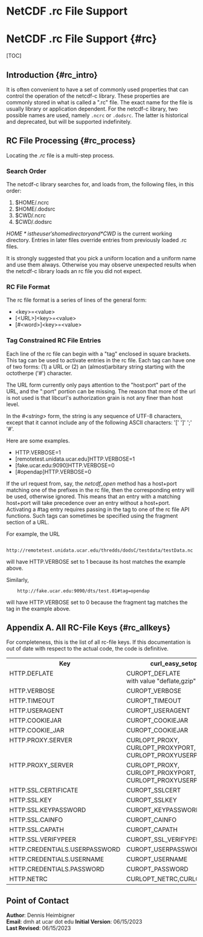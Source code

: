 NetCDF .rc File Support
======================================

<!-- double header is needed to workaround doxygen bug -->

NetCDF .rc File Support {#rc}
====================================

[TOC]

## Introduction {#rc_intro}

It is often convenient to have a set of commonly used properties
that can control the operation of the netcdf-c library.
These properties are commonly stored in what is called a ".rc" file.
The exact name for the file is usually library or application dependent.
For the netcdf-c library, two possible names are used, namely
`.ncrc` or `.dodsrc`.
The latter is historical and deprecated, but will be supported indefinitely.

## RC File Processing {#rc_process}
Locating the _.rc_ file is a multi-step process.

### Search Order

The netcdf-c library searches for, and loads from, the following files,
in this order:
1. $HOME/.ncrc
2. $HOME/.dodsrc
3. $CWD/.ncrc
4. $CWD/.dodsrc

*$HOME* is the user's home directory and *$CWD* is the current working directory. Entries in later files override entries from previously loaded .rc files.

It is strongly suggested that you pick a uniform location and a uniform name
and use them always. Otherwise you may observe unexpected results
when the netcdf-c library loads an rc file you did not expect.

### RC File Format

The rc file format is a series of lines of the general form:
* \<key\>=\<value\>
* [\<URL\>]\<key\>=\<value\>
* [#\<word\>]\<key\>=\<value\>

### Tag Constrained RC File Entries

Each line of the rc file can begin with a "tag" enclosed in
square brackets.  This tag can be used to activate entries in
the rc file.  Each tag can have one of two forms: (1) a URL or
(2) an (almost)arbitary string starting with the octotherpe
('#') character.

The URL form currently only pays attention to the "host:port"
part of the URL, and the ":port" portion can be missing.  The
reason that more of the url is not used is that libcurl's
authorization grain is not any finer than host level.

In the *#\<string\>* form, the string is any sequence of UTF-8
characters, except that it cannot include any of the following
ASCII characters: '[' ']' ';' '#'.

Here are some examples.
* HTTP.VERBOSE=1
* [remotetest.unidata.ucar.edu]HTTP.VERBOSE=1
* [fake.ucar.edu:9090]HTTP.VERBOSE=0
* [#opendap]HTTP.VERBOSE=0

If the url request from, say, the _netcdf_open_ method
has a host+port matching one of the prefixes in the rc file, then
the corresponding entry will be used, otherwise ignored.
This means that an entry with a matching host+port will take
precedence over an entry without a host+port.
Activating a \#tag entry requires passing in the tag to one of the
rc file API functions. Such tags can sometimes be specified
using the fragment section of a URL.

For example, the URL
````
    http://remotetest.unidata.ucar.edu/thredds/dodsC/testdata/testData.nc
````
will have HTTP.VERBOSE set to 1 because its host matches the example above.

Similarly,
````
    http://fake.ucar.edu:9090/dts/test.01#tag=opendap
````
will have HTTP.VERBOSE set to 0 because the fragment tag matches the tag
in the example above.

## Appendix A. All RC-File Keys {#rc_allkeys}

For completeness, this is the list of all rc-file keys.  If this
documentation is out of date with respect to the actual code,
the code is definitive.

<table>
<tr><th>Key</th><th>curl_easy_setopt Option</th>
<tr valign="top"><td>HTTP.DEFLATE</td><td>CUROPT_DEFLATE<br>with value "deflate,gzip"</td>
<tr><td>HTTP.VERBOSE</td><td>CUROPT_VERBOSE</td>
<tr><td>HTTP.TIMEOUT</td><td>CUROPT_TIMEOUT</td>
<tr><td>HTTP.USERAGENT</td><td>CUROPT_USERAGENT</td>
<tr><td>HTTP.COOKIEJAR</td><td>CUROPT_COOKIEJAR</td>
<tr><td>HTTP.COOKIE_JAR</td><td>CUROPT_COOKIEJAR</td>
<tr valign="top"><td>HTTP.PROXY.SERVER</td><td>CURLOPT_PROXY,<br>CURLOPT_PROXYPORT,<br>CURLOPT_PROXYUSERPWD</td>
<tr valign="top"><td>HTTP.PROXY_SERVER</td><td>CURLOPT_PROXY,<br>CURLOPT_PROXYPORT,<br>CURLOPT_PROXYUSERPWD</td>
<tr><td>HTTP.SSL.CERTIFICATE</td><td>CUROPT_SSLCERT</td>
<tr><td>HTTP.SSL.KEY</td><td>CUROPT_SSLKEY</td>
<tr><td>HTTP.SSL.KEYPASSWORD</td><td>CUROPT_KEYPASSWORD</td>
<tr><td>HTTP.SSL.CAINFO</td><td>CUROPT_CAINFO</td>
<tr><td>HTTP.SSL.CAPATH</td><td>CUROPT_CAPATH</td>
<tr><td>HTTP.SSL.VERIFYPEER</td><td>CUROPT_SSL_VERIFYPEER</td>
<tr><td>HTTP.CREDENTIALS.USERPASSWORD</td><td>CUROPT_USERPASSWORD</td>
<tr><td>HTTP.CREDENTIALS.USERNAME</td><td>CUROPT_USERNAME</td>
<tr><td>HTTP.CREDENTIALS.PASSWORD</td><td>CUROPT_PASSWORD</td>
<tr><td>HTTP.NETRC</td><td>CURLOPT_NETRC,CURLOPT_NETRC_FILE</td>
</table>

## Point of Contact

__Author__: Dennis Heimbigner<br>
__Email__: dmh at ucar dot edu
__Initial Version__: 06/15/2023<br>
__Last Revised__: 06/15/2023

